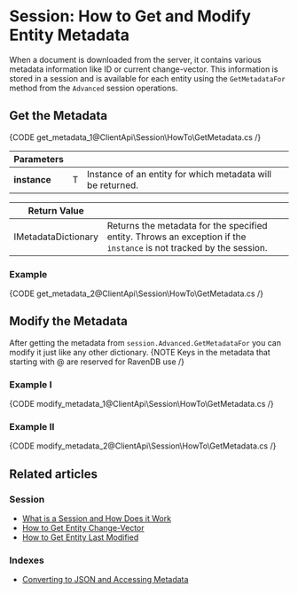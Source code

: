 # Session: How to Get and Modify Entity Metadata

When a document is downloaded from the server, it contains various metadata information like ID or current change-vector. This information is stored in a session and is available for each entity using the `GetMetadataFor` method from the `Advanced` session operations.
## Get the Metadata

{CODE get_metadata_1@ClientApi\Session\HowTo\GetMetadata.cs /}

| Parameters | | |
| ------------- | ------------- | ----- |
| **instance** | T | Instance of an entity for which metadata will be returned. |

| Return Value | |
| ------------- | ----- |
| IMetadataDictionary | Returns the metadata for the specified entity. Throws an exception if the `instance` is not tracked by the session. |

### Example

{CODE get_metadata_2@ClientApi\Session\HowTo\GetMetadata.cs /}


## Modify the Metadata
After getting the metadata from `session.Advanced.GetMetadataFor` you can modify it just like any other dictionary.
{NOTE Keys in the metadata that starting with @ are reserved for RavenDB use /}

### Example I
{CODE modify_metadata_1@ClientApi\Session\HowTo\GetMetadata.cs /}

### Example II
{CODE modify_metadata_2@ClientApi\Session\HowTo\GetMetadata.cs /}

## Related articles

### Session

- [What is a Session and How Does it Work](../../../client-api/session/what-is-a-session-and-how-does-it-work)
- [How to Get Entity Change-Vector](../../../client-api/session/how-to/get-entity-change-vector)
- [How to Get Entity Last Modified](../../../client-api/session/how-to/get-entity-last-modified)

### Indexes

- [Converting to JSON and Accessing Metadata](../../../indexes/converting-to-json-and-accessing-metadata)
